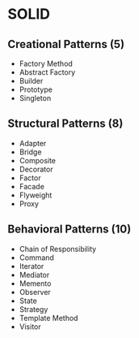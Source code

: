 # SOLID
## Creational Patterns (5)

- Factory Method
- Abstract Factory
- Builder
- Prototype
- Singleton

## Structural Patterns (8)

- Adapter
- Bridge
- Composite
- Decorator
- Factor
- Facade
- Flyweight
- Proxy

## Behavioral Patterns (10)

- Chain of Responsibility
- Command
- Iterator
- Mediator
- Memento
- Observer
- State
- Strategy
- Template Method
- Visitor
